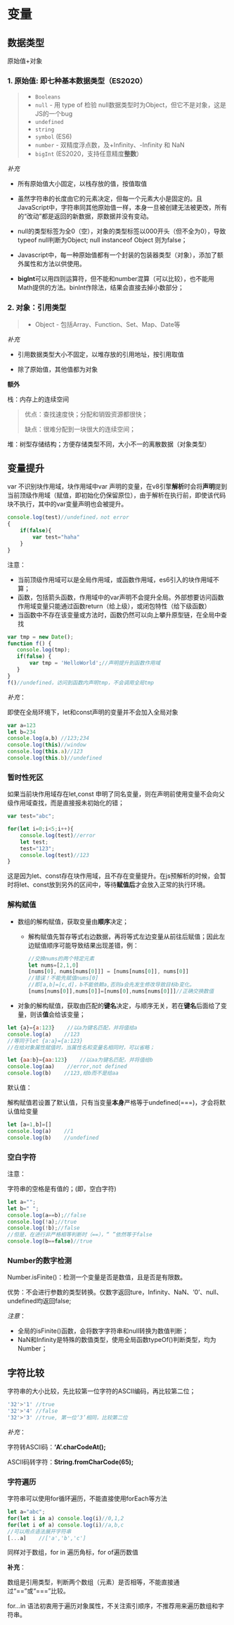 # 变量

## 数据类型

原始值+对象

### 1. 原始值: 即七种基本数据类型（ES2020）

> - `Booleans` 
> - `null` - 用 type of 检验 null数据类型时为Object，但它不是对象，这是JS的一个bug
> - `undefined`
> - `string`
> - `symbol` (ES6)
> - `number` - 双精度浮点数，及+Infinity、-Infinity 和 NaN
> - `bigInt` (ES2020，支持任意精度**整数**）

*补充*

- 所有原始值大小固定，以栈存放的值，按值取值

- 虽然字符串的长度由它的元素决定，但每一个元素大小是固定的。且JavaScript中，字符串同其他原始值一样，本身一旦被创建无法被更改，所有的“改动”都是返回的新数据，原数据并没有变动。

- null的类型标签为全0（空），对象的类型标签以000开头（但不全为0），导致typeof null判断为Object; null instanceof Object 则为false；

- Javascript中，每一种原始值都有一个封装的包装器类型（对象），添加了额外属性和方法以供使用。

- **bigInt**可以用四则运算符，但不能和number混算（可以比较），也不能用Math提供的方法。binInt作除法，结果会直接去掉小数部分；

### 2. 对象：引用类型

> - Object - 包括Array、Function、Set、Map、Date等

*补充*

- 引用数据类型大小不固定，以堆存放的引用地址，按引用取值

- 除了原始值，其他值都为对象

**额外**

栈：内存上的连续空间

> 优点：查找速度快；分配和销毁资源都很快；
> 
> 缺点：很难分配到一块很大的连续空间；

堆：树型存储结构；方便存储类型不同，大小不一的离散数据（对象类型）

## 变量提升

var 不识别块作用域，块作用域中var 声明的变量，在v8引擎**解析**时会将**声明**提到当前顶级作用域（赋值，即初始化仍保留原位），由于解析在执行前，即使该代码块不执行，其中的var变量声明也会被提升。

```javascript
console.log(test)//undefined，not error
{
    if(false){
        var test="haha"
    }
}
```

注意：

- 当前顶级作用域可以是全局作用域，或函数作用域，es6引入的块作用域不算；
- 函数，包括箭头函数，作用域中的var声明不会提升全局。外部想要访问函数作用域变量只能通过函数return（给上级），或闭包特性（给下级函数）
- 当函数中不存在该变量或方法时，函数仍然可以向上攀升原型链，在全局中查找

```javascript
var tmp = new Date();
function f() {
   console.log(tmp);    
   if(false) {
       var tmp = 'HelloWorld';//声明提升到函数作用域
   }
}
f()//undefined，访问到函数内声明tmp，不会调用全局tmp
```

*补充*：

即使在全局环境下，let和const声明的变量并不会加入全局对象

```js
var a=123
let b=234
console.log(a,b) //123;234
console.log(this)//window
console.log(this.a)//123
console.log(this.b)//undefined


```

### 暂时性死区

如果当前块作用域存在let,const 申明了同名变量，则在声明前使用变量不会向父级作用域查找，而是直接报未初始化的错；

```javascript
var test="abc";

for(let i=0;i<5;i++){
    console.log(test)//error
    let test;
    test="123";
    console.log(test)//123
}
```

这是因为let、const存在块作用域，且不存在变量提升。在js预解析的时候，会暂时将let、const放到另外的区间中，等待**赋值后**才会放入正常的执行环境。

### 解构赋值

- 数组的解构赋值，获取变量由**顺序**决定；
  
  - 解构赋值先暂存等式右边数据，再将等式左边变量从前往后赋值；因此左边赋值顺序可能导致结果出现差错，例：
    
    ```js
    //交换nums的两个特定元素
    let nums=[2,1,0]
    [nums[0], nums[nums[0]]] = [nums[nums[0]], nums[0]]
    //错误！不能先赋值nums[0]
    //即[a,b]=[c,d]，b不能依赖a,否则a会先发生修改导致目标b变化。
    [nums[nums[0]],nums[0]]=[nums[0],nums[nums[0]]]//正确交换数值
    ```

- 对象的解构赋值，获取由匹配的**键名**决定，与顺序无关，若在**键名**后面给了变量，则该**值**会给该变量；

```javascript
let {a}={a:123}    //以a为键名匹配，并将值给a
console.log(a)    //123
//等同于let {a:a}={a:123}
//在给对象属性赋值时，当属性名和变量名相同时，可以省略；

let {aa:b}={aa:123}    //以aa为键名匹配，并将值给b
console.log(aa)    //error,not defined
console.log(b)    //123,给b而不是给aa
```

默认值：

解构赋值若设置了默认值，只有当变量**本身**严格等于undefined(===)，才会将默认值给变量

```javascript
let [a=1,b]=[]
console.log(a)    //1
console.log(b)    //undefined
```

### 空白字符

注意：

字符串的空格是有值的；(即，空白字符)    

```javascript
let a="";
let b=" ";
console.log(a==b);//false
console.log(!a);//true
console.log(!b);//false
//但是，在进行非严格相等判断时（==），“ ”依然等于false
console.log(b==false)//true
```

### Number的数字检测

Number.isFinite()：检测一个变量是否是数值，且是否是有限数。

优势：不会进行参数的类型转换。仅数字返回ture，Infinity、NaN、‘0’、null、undefined均返回false;

*注意*：

- 全局的isFinite()函数，会将数字字符串和null转换为数值判断；
- NaN和Infinity是特殊的数值类型，使用全局函数typeOf()判断类型，均为Number；

## 字符比较

 字符串的大小比较，先比较第一位字符的ASCII编码，再比较第二位；

```javascript
'32'>'1' //true
'32'>'4' //false
'32'>'3' //true, 第一位‘3’相同，比较第二位
```

*补充*：

字符转ASCII码：**‘A’.charCodeAt();**

ASCII码转字符：**String.fromCharCode(65);**

### 字符遍历

字符串可以使用for循环遍历，不能直接使用forEach等方法

```javascript
let a="abc";
for(let i in a) console.log(i)//0,1,2
for(let i of a) console.log(i)//a,b,c
//可以用点语法展开字符串
[...a]    //['a','b','c']
```

同样对于数组，for in 遍历角标，for of遍历数值

**补充**：

数组是引用类型，判断两个数组（元素）是否相等，不能直接通过“==”或“===”比较。

for...in 语法初衷用于遍历对象属性，不关注索引顺序，不推荐用来遍历数组和字符串。

